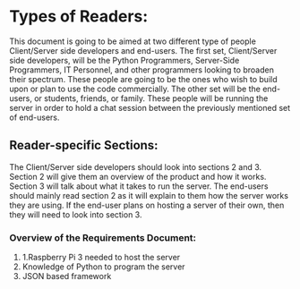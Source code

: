 

# Types of Readers:
This document is going to be aimed at two different type of people Client/Server side developers and end-users.  The first set, Client/Server side developers, will be the Python Programmers, Server-Side Programmers, IT Personnel, and other programmers looking to broaden their spectrum.  These people are going to be the ones who wish to build upon or plan to use the code commercially. The other set will be the end-users, or students, friends, or family.  These people will be running the server in order to hold a chat session between the previously mentioned set of end-users.

## Reader-specific Sections:
The Client/Server side developers should look into sections 2 and 3.  Section 2 will give them an overview of the product and how it works.  Section 3 will talk about what it takes to run the server.  The end-users should mainly read section 2 as it will explain to them how the server works they are using.  If the end-user plans on hosting a server of their own, then they will need to look into section 3.

### Overview of the Requirements Document:
1. 1.Raspberry Pi 3 needed to host the server
2. Knowledge of Python to program the server
3. JSON based framework
